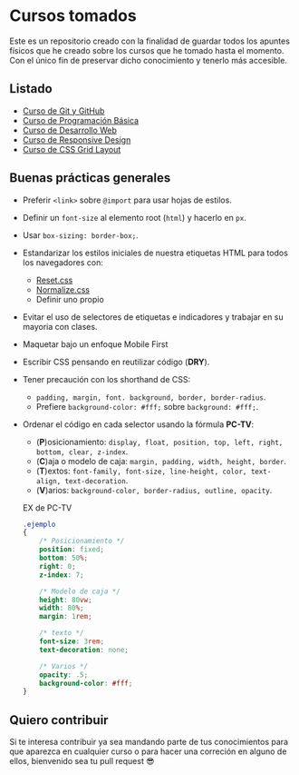 # Cursos tomados

Este es un repositorio creado con la finalidad de guardar todos los apuntes físicos que he creado sobre los cursos que he tomado hasta el momento. Con el único fin de preservar dicho conocimiento y tenerlo más accesible.

## Listado
- [Curso de Git y GitHub](/1.%20Curso%20de%20GIt%20y%20GitHub)
- [Curso de Programación Básica](/2.%20Curso%20de%20Programacion%20Basica)
- [Curso de Desarrollo Web](3.%20Desarrollo%20Web)
- [Curso de Responsive Design](/4.%20Responsive%20Design)
- [Curso de CSS Grid Layout](/5.%20CSS%20Grid%20Layout)


## Buenas prácticas generales

* Preferir `<link>` sobre `@import` para usar hojas de estilos.

* Definir un `font-size` al elemento root (`html`) y hacerlo en `px`.

* Usar `box-sizing: border-box;`.

* Estandarizar los estilos iniciales de nuestra etiquetas HTML para todos los navegadores con:

    * <a href="#">Reset.css</a>
    * <a href="#">Normalize.css</a>
    * Definir uno propio

* Evitar el uso de selectores de etiquetas e indicadores y trabajar en su mayoria con clases.

* Maquetar bajo un enfoque Mobile First

* Escribir CSS pensando en reutilizar código (**DRY**).

* Tener precaución con los shorthand de CSS:

    * `padding, margin, font. background, border, border-radius`.
    * Prefiere `background-color: #fff;` sobre `background: #fff;`.

* Ordenar el código en cada selector usando la fórmula **PC-TV**:

    * (**P**)osicionamiento: `display, float, position, top, left, right, bottom, clear, z-index`.
    * (**C**)aja o modelo de caja: `margin, padding, width, height, border`.
    * (**T**)extos: `font-family, font-size, line-height, color, text-align, text-decoration`.
    * (**V**)arios: `background-color, border-radius, outline, opacity`.

    EX de PC-TV

    ```css
    .ejemplo
    {
        /* Posicionamiento */
        position: fixed;
        bottom: 50%;
        right: 0;
        z-index: 7;

        /* Modelo de caja */
        height: 80vw;
        width: 80%;
        margin: 1rem;

        /* texto */
        font-size: 3rem;
        text-decoration: none;

        /* Varios */
        opacity: .5;
        background-color: #fff;
    }

    ```

## Quiero contribuir
Si te interesa contribuir ya sea mandando parte de tus conocimientos para que aparezca en cualquier curso o para hacer una correción en alguno de ellos, bienvenido sea tu pull request 😎